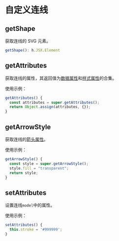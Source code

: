 # 自定义连线

## getShape

获取连线的 SVG 元素。

```ts
getShape(): h.JSX.Element
```

## getAttributes

获取连线的属性，其返回值为[数据属性](/api/edgeApi.md#通用属性)和[样式属性](/api/edgeApi.html#样式属性)的合集。

使用示例：

```ts
getAttributes() {
  const attributes = super.getAttributes();
  return Object.assign(attributes, {});
}
```

## getArrowStyle

获取连线的[箭头属性](/api/edgeApi.html#箭头属性)。

使用示例：

```ts
getArrowStyle() {
  const style = super.getArrowStyle();
  style.fill = "transparent";
  return style;
}
```

## setAttributes

设置连线`model`中的属性。

使用示例：

```ts
setAttributes() {
  this.stroke = '#999999';
}
```
